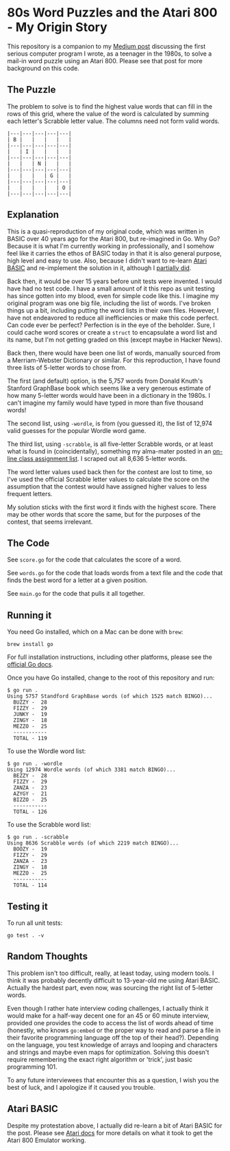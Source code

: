 # 80s Word Puzzles and the Atari 800 - My Origin Story

This repository is a companion to my [Medium post](https://medium.com/@DougDonohoe/80s-word-puzzles-and-the-atari-800-my-origin-story-3c86fa5947dc) 
discussing the first serious computer program I wrote, as a teenager in the 1980s, 
to solve a mail-in word puzzle using an Atari 800.  Please see that post for 
more background on this code.

## The Puzzle

The problem to solve is to find the highest value words that can fill in 
the rows of this grid, where the value of the word is calculated by summing each letter's
Scrabble letter value.  The columns need not form valid words.

```text
|---|---|---|---|---|
| B |   |   |   |   |
|---|---|---|---|---|
|   | I |   |   |   |
|---|---|---|---|---|
|   |   | N |   |   |
|---|---|---|---|---|
|   |   |   | G |   |
|---|---|---|---|---|
|   |   |   |   | O |
|---|---|---|---|---|
```

## Explanation

This is a quasi-reproduction of my original code, which was written in BASIC 
over 40 years ago for the Atari 800, but re-imagined in Go.  Why Go?  Because
it is what I'm currently working in professionally, and I somehow feel like it
carries the ethos of BASIC today in that it is also general purpose, high level
and easy to use.  Also, because I didn't want to re-learn 
[Atari BASIC](https://en.wikipedia.org/wiki/Atari_BASIC) and re-implement
the solution in it, although I [partially did](atari/README.md).

Back then, it would be over 15 years before unit tests were invented.  I would
have had no test code.  I have a small amount of it this repo as unit testing has since
gotten into my blood, even for simple code like this.  I imagine my original
program was one big file, including the list of words.  I've broken things up
a bit, including putting the word lists in their own files.  However, I have
not endeavored to reduce all inefficiencies or make this code perfect.
Can code ever be perfect?  Perfection is in the eye of the beholder.  Sure,
I could cache word scores or create a `struct` to encapsulate a word list and
its name, but I'm not getting graded on this (except maybe in Hacker News).

Back then, there would have been one list of words, manually sourced from
a Merriam-Webster Dictionary or similar.  For this reproduction, I have
found three lists of 5-letter words to chose from.

The first (and default) option, is the 5,757 words from Donald Knuth's Stanford 
GraphBase book which seems like a very generous estimate of how many 5-letter words 
would have been in a dictionary in the 1980s.  I can't imagine my family
would have typed in more than five thousand words!

The second list, using `-wordle`, is from (you guessed it), the list of 12,974 
valid guesses for the popular Wordle word game.

The third list, using `-scrabble`, is all five-letter Scrabble words,
or at least what is found in (coincidentally), something my alma-mater posted in an
[on-line class assignment list](http://discovercs.denison.edu/chapter8/).  I scraped
out all 8,636 5-letter words.

The word letter values used back then for the contest are lost to time, so I've
used the official Scrabble letter values to calculate the score on the assumption
that the contest would have assigned higher values to less frequent letters.

My solution sticks with the first word it finds with the highest score.  There
may be other words that score the same, but for the purposes of the contest,
that seems irrelevant. 

## The Code

See `score.go` for the code that calculates the score of a word.

See `words.go` for the code that loads words from a text file and the code
that finds the best word for a letter at a given position.

See `main.go` for the code that pulls it all together.

## Running it

You need Go installed, which on a Mac can be done with `brew`:

```shell
brew install go
```

For full installation instructions, including other platforms, please
see the [official Go docs](https://go.dev/doc/install).

Once you have Go installed, change to the root of this repository and run:

```shell
$ go run .
Using 5757 Standford GraphBase words (of which 1525 match BINGO)...
  BUZZY -  28
  FIZZY -  29
  JUNKY -  19
  ZINGY -  18
  MEZZO -  25
  -----------
  TOTAL - 119
```

To use the Wordle word list:

```shell
$ go run . -wordle
Using 12974 Wordle words (of which 3381 match BINGO)...
  BEZZY -  28
  FIZZY -  29
  ZANZA -  23
  AZYGY -  21
  BIZZO -  25
  -----------
  TOTAL - 126
```

To use the Scrabble word list:

```shell
$ go run . -scrabble
Using 8636 Scrabble words (of which 2219 match BINGO)...
  BOOZY -  19
  FIZZY -  29
  ZANZA -  23
  ZINGY -  18
  MEZZO -  25
  -----------
  TOTAL - 114
```

## Testing it

To run all unit tests:

```shell
go test . -v
```

## Random Thoughts

This problem isn't too difficult, really, at least today, using modern tools.
I think it was probably decently difficult to 13-year-old me using Atari BASIC.
Actually the hardest part, even now, was sourcing the right list of 5-letter words.

Even though I rather hate interview coding challenges, I actually think it would 
make for a half-way decent one for an 45 or 60 minute interview, provided one 
provides the code to access the list of words ahead of time (honestly, who knows 
`go:embed` or the proper way to read and parse a file in their favorite programming
language off the top of their head?).  Depending on the language, you test knowledge of 
arrays and looping and characters and strings and maybe even maps for optimization.
Solving this doesn't require remembering the exact right algorithm or 'trick', just
basic programming 101.

To any future interviewees that encounter this as a question, I wish you the best of luck,
and I apologize if it caused you trouble.

## Atari BASIC

Despite my protestation above, I actually did re-learn a bit of Atari BASIC 
for the post.  Please see [Atari docs](atari/README.md) for more details on what
it took to get the Atari 800 Emulator working.
